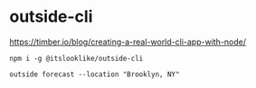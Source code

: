 # outside-cli

https://timber.io/blog/creating-a-real-world-cli-app-with-node/

`npm i -g @itslooklike/outside-cli`

```
outside forecast --location "Brooklyn, NY"
```
